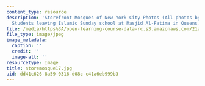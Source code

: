 ```yaml
---
content_type: resource
description: 'Storefront Mosques of New York City Photos (All photos by Susan Slyomovics):
  Students leaving Islamic Sunday school at Masjid Al-Fatima in Queens.'
file: /media/https%3A/open-learning-course-data-rc.s3.amazonaws.com/21a-453-anthropology-of-the-middle-east-spring-2004/dd41c6268a590316d08cc41a6eb999b3_storemosque17.jpg
file_type: image/jpeg
image_metadata:
  caption: ''
  credit: ''
  image-alt: ''
resourcetype: Image
title: storemosque17.jpg
uid: dd41c626-8a59-0316-d08c-c41a6eb999b3
---
```


